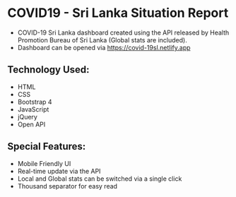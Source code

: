 # COVID19 - Sri Lanka Situation Report

* COVID-19 Sri Lanka dashboard created using the API released by Health Promotion Bureau of Sri Lanka (Global stats are included).
* Dashboard can be opened via https://covid-19sl.netlify.app

## Technology Used:
* HTML
* CSS
* Bootstrap 4
* JavaScript
* jQuery
* Open API

## Special Features:
* Mobile Friendly UI
* Real-time update via the API
* Local and Global stats can be switched via a single click
* Thousand separator for easy read

